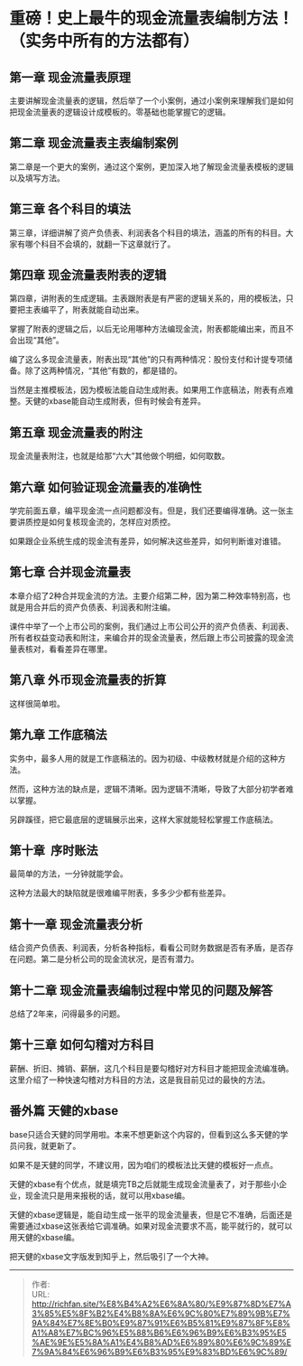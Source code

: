 # 重磅！史上最牛的现金流量表编制方法！（实务中所有的方法都有）

## 第一章 现金流量表原理

主要讲解现金流量表的逻辑，然后举了一个小案例，通过小案例来理解我们是如何把现金流量表的逻辑设计成模板的。零基础也能掌握它的逻辑。  

## 第二章 现金流量表主表编制案例  

第二章是一个更大的案例，通过这个案例，更加深入地了解现金流量表模板的逻辑以及填写方法。

## 第三章 各个科目的填法  

第三章，详细讲解了资产负债表、利润表各个科目的填法，涵盖的所有的科目。大家有哪个科目不会填的，就翻一下这章就行了。

## 第四章 现金流量表附表的逻辑

第四章，讲附表的生成逻辑。主表跟附表是有严密的逻辑关系的，用的模板法，只要把主表编平了，附表就能自动出来。

掌握了附表的逻辑之后，以后无论用哪种方法编现金流，附表都能编出来，而且不会出现“其他”。

编了这么多现金流量表，附表出现“其他”的只有两种情况：股份支付和计提专项储备。除了这两种情况，“其他”有数的，都是错的。

当然是主推模板法，因为模板法能自动生成附表。如果用工作底稿法，附表有点难整。天健的xbase能自动生成附表，但有时候会有差异。

## 第五章 现金流量表的附注  

现金流量表附注，也就是给那“六大”其他做个明细，如何取数。

## 第六章 如何验证现金流量表的准确性

学完前面五章，编平现金流一点问题都没有。但是，我们还要编得准确。这一张主要讲质控是如何复核现金流的，怎样应对质控。

如果跟企业系统生成的现金流有差异，如何解决这些差异，如何判断谁对谁错。

## 第七章 合并现金流量表  

本章介绍了2种合并现金流的方法。主要介绍第二种，因为第二种效率特别高，也就是用合并后的资产负债表、利润表和附注编。

课件中举了一个上市公司的案例，我们通过上市公司公开的资产负债表、利润表、所有者权益变动表和附注，来编合并的现金流量表，然后跟上市公司披露的现金流量表核对，看看差异在哪里。  

## 第八章 外币现金流量表的折算

这样很简单啦。

## 第九章 工作底稿法  

实务中，最多人用的就是工作底稿法的。因为初级、中级教材就是介绍的这种方法。  

然而，这种方法的缺点是，逻辑不清晰。因为逻辑不清晰，导致了大部分初学者难以掌握。

另辟蹊径，把它最底层的逻辑展示出来，这样大家就能轻松掌握工作底稿法。

## 第十章  序时账法

最简单的方法，一分钟就能学会。  

这种方法最大的缺陷就是很难编平附表，多多少少都有些差异。

## 第十一章 现金流量表分析

结合资产负债表、利润表，分析各种指标，看看公司财务数据是否有矛盾，是否存在问题。第二是分析公司的现金流状况，是否有潜力。  

## 第十二章 现金流量表编制过程中常见的问题及解答  

总结了2年来，问得最多的问题。

## 第十三章 如何勾稽对方科目  

薪酬、折旧、摊销、薪酬，这几个科目是要勾稽好对方科目才能把现金流编准确。这里介绍了一种快速勾稽对方科目的方法，这是我目前见过的最快的方法。  

## 番外篇 天健的xbase  

base只适合天健的同学用啦。本来不想更新这个内容的，但看到这么多天健的学员问我，就更新了。  

如果不是天健的同学，不建议用，因为咱们的模板法比天健的模板好一点点。

天健的xbase有个优点，就是填完TB之后就能生成现金流量表了，对于那些小企业，现金流只是用来报税的话，就可以用xbase编。

天健的xbase逻辑是，能自动生成一张平的现金流量表，但是它不准确，后面还是需要通过xbase这张表给它调准确。如果对现金流要求不高，能平就行的，就可以用天健的xbase编。  

把天健的xbase文字版发到知乎上，然后吸引了一个大神。

---

> 作者:   
> URL: http://richfan.site/%E8%B4%A2%E6%8A%80/%E9%87%8D%E7%A3%85%E5%8F%B2%E4%B8%8A%E6%9C%80%E7%89%9B%E7%9A%84%E7%8E%B0%E9%87%91%E6%B5%81%E9%87%8F%E8%A1%A8%E7%BC%96%E5%88%B6%E6%96%B9%E6%B3%95%E5%AE%9E%E5%8A%A1%E4%B8%AD%E6%89%80%E6%9C%89%E7%9A%84%E6%96%B9%E6%B3%95%E9%83%BD%E6%9C%89/  

